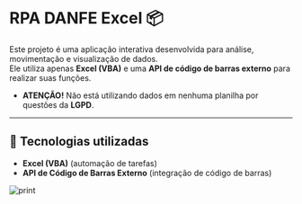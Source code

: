 # RPA DANFE Excel 📦

Este projeto é uma aplicação interativa desenvolvida para análise, movimentação e visualização de dados.  
Ele utiliza apenas **Excel (VBA)** e uma **API de código de barras externo** para realizar suas funções.

- **ATENÇÃO!** Não está utilizando dados em nenhuma planilha por questões da **LGPD**.
---

## 🚀 Tecnologias utilizadas

- **Excel (VBA)** (automação de tarefas)
- **API de Código de Barras Externo** (integração de código de barras)

![print](https://github.com/user-attachments/assets/907e9464-3c20-4160-b737-37062525cf92)
